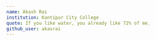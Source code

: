 ```yaml
---
name: Akash Rai
institution: Kantipur City College
quote: If you like water, you already like 72% of me.
github_user: akasrai
---
```

